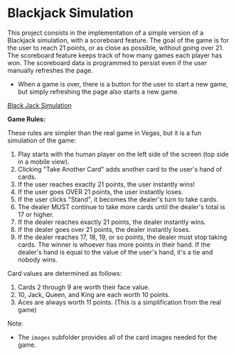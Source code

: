 # Blackjack Simulation

This project consists in the implementation of a simple version of a Blackjack simulation, with a scoreboard feature. The goal of the game is for the user to reach 21 points, or as close as possible, without going over 21. The scoreboard feature keeps track of how many games each player has won.  The scoreboard data is programmed to persist even if the user manually refreshes the page.

* When a game is over, there is a button for the user to start a new game, but simply refreshing the page also starts a new game.

[Black Jack Simulation](https://github.com/magabrielaa/web-development/tree/main/black-jack%20simulation)

**Game Rules:**

These rules are simpler than the real game in Vegas, but it is a fun simulation of the game:

1. Play starts with the human player on the left side of the screen (top side in a mobile view).
3. Clicking "Take Another Card" adds another card to the user's hand of cards.
4. If the user reaches exactly 21 points, the user instantly wins!
5. If the user goes OVER 21 points, the user instantly loses.
6. If the user clicks "Stand", it becomes the dealer's turn to take cards.
7. The dealer MUST continue to take more cards until the dealer's total is 17 or higher.
8. If the dealer reaches exactly 21 points, the dealer instantly wins.
9. If the dealer goes over 21 points, the dealer instantly loses.
10. If the dealer reaches 17, 18, 19, or so points, the dealer must stop taking cards.  The winner is whoever has more points in their hand. If the dealer's hand is equal to the value of the user's hand, it's a tie and nobody wins. 

Card values are determined as follows:

1. Cards 2 through 9 are worth their face value.
2. 10, Jack, Queen, and King are each worth 10 points.
3. Aces are always worth 11 points. (This is a simplification from the real game)

Note:
* The `images` subfolder provides all of the card images needed for the game.  
